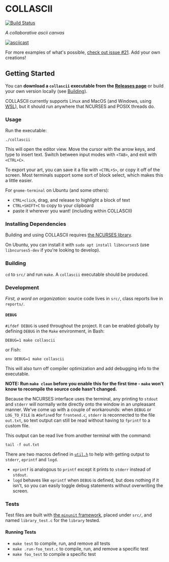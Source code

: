 # COLLASCII

[![Build Status](https://travis-ci.com/olin/collascii.svg?branch=master)](https://travis-ci.com/olin/collascii)

_A collaborative ascii canvas_

[![asciicast](https://asciinema.org/a/248508.svg)](https://asciinema.org/a/248508)

For more examples of what's possible, [check out issue #21](https://github.com/olin/SoftSysCollascii/issues/21#partial-timeline).
Add your own creations!

## Getting Started

You can **download a `collascii` executable from the [Releases page](https://github.com/olin/SoftSysCollascii/releases)**
or build your own version locally (see [Building](#building)).

COLLASCII currently supports Linux and MacOS (and Windows, using [WSL](https://docs.microsoft.com/en-us/windows/wsl/about)),
but it should run anywhere that NCURSES and POSIX threads do.

### Usage

Run the executable:

```shell
./collascii
```

This will open the editor view. Move the cursor with the arrow keys, and type to
insert text. Switch between input modes with `<TAB>`, and exit with `<CTRL+C>`.

To export your art, you can save it a file with `<CTRL+S>`, or copy it off of
the screen. Most terminals support some sort of block select, which makes this a
little easier.

For `gnome-terminal` on Ubuntu (and some others):

- `CTRL+click`, drag, and release to highlight a block of text
- `CTRL+SHIFT+C` to copy to your clipboard
- paste it wherever you want! (including within COLLASCII)

### Installing Dependencies

Building and using COLLASCII requires [the NCURSES library](https://invisible-island.net/ncurses/).

On Ubuntu, you can install it with `sudo apt install libncurses5` (use
`libncurses5-dev` if you're looking to develop).

### Building

`cd` to `src/` and run `make`. A `collascii` executable should be produced.

### Development

_First, a word on organization:_ source code lives in `src/`, class reports live
in `reports/`.

#### `DEBUG`

`#ifdef DEBUG` is used throughout the project. It can be enabled globally by
defining `DEBUG` in the `Make` environment, in Bash:

```shell
DEBUG=1 make collascii
```

or Fish:

```shell
env DEBUG=1 make collascii
```

This will also turn off compiler optimization and add debugging info to the
executable.

**NOTE: Run `make clean` before you enable this for the first time - `make`
won't know to recompile the source code hasn't changed.**

Because the NCURSES interface uses the terminal, any printing to `stdout` and
`stderr` will normally write directly onto the window in an unpleasant manner.
We've come up with a couple of workarounds: when `DEBUG` or `LOG_TO_FILE` is
`#define`d for `frontend.c`, `stderr` is reconnected to the file `out.txt`, so
text output can still be read without having to `fprintf` to a custom file.

This output can be read live from another terminal with the command:

```shell
tail -f out.txt
```

There are two macros defined in [`util.h`](`util.h`) to help with getting output
to `stderr`, `eprintf` and `logd`.

- `eprintf` is analogous to `printf` except it prints to `stderr` instead of
  `stdout`.
- `logd` behaves like `eprintf` when `DEBUG` is defined, but does nothing if it
  isn't, so you can easily toggle debug statements without overwriting the
  screen.

### Tests

Test files are built with [the `minunit` framework](https://github.com/siu/minunit),
placed under `src/`, and named `library_test.c` for the `library` tested.

#### Running Tests

- `make test` to compile, run, and remove all tests
- `make .run-foo_test.c` to compile, run, and remove a specific test
- `make foo_test` to compile a specific test
